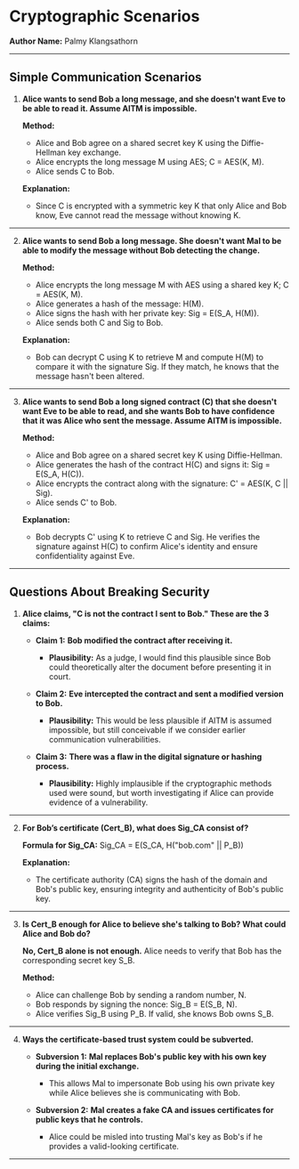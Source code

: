 # Cryptographic Scenarios

**Author Name:** Palmy Klangsathorn

---

## Simple Communication Scenarios

1. **Alice wants to send Bob a long message, and she doesn't want Eve to be able to read it. Assume AITM is impossible.**

   **Method:**

   - Alice and Bob agree on a shared secret key K using the Diffie-Hellman key exchange.
   - Alice encrypts the long message M using AES; C = AES(K, M).
   - Alice sends C to Bob.

   **Explanation:**

   - Since C is encrypted with a symmetric key K that only Alice and Bob know, Eve cannot read the message without knowing K.

---

2. **Alice wants to send Bob a long message. She doesn't want Mal to be able to modify the message without Bob detecting the change.**

   **Method:**

   - Alice encrypts the long message M with AES using a shared key K; C = AES(K, M).
   - Alice generates a hash of the message: H(M).
   - Alice signs the hash with her private key: Sig = E(S_A, H(M)).
   - Alice sends both C and Sig to Bob.

   **Explanation:**

   - Bob can decrypt C using K to retrieve M and compute H(M) to compare it with the signature Sig. If they match, he knows that the message hasn't been altered.

---

3. **Alice wants to send Bob a long signed contract (C) that she doesn't want Eve to be able to read, and she wants Bob to have confidence that it was Alice who sent the message. Assume AITM is impossible.**

   **Method:**

   - Alice and Bob agree on a shared secret key K using Diffie-Hellman.
   - Alice generates the hash of the contract H(C) and signs it: Sig = E(S_A, H(C)).
   - Alice encrypts the contract along with the signature: C' = AES(K, C || Sig).
   - Alice sends C' to Bob.

   **Explanation:**

   - Bob decrypts C' using K to retrieve C and Sig. He verifies the signature against H(C) to confirm Alice's identity and ensure confidentiality against Eve.

---

## Questions About Breaking Security

1. **Alice claims, "C is not the contract I sent to Bob." These are the 3 claims:**

   - **Claim 1:** **Bob modified the contract after receiving it.**

     - **Plausibility:** As a judge, I would find this plausible since Bob could theoretically alter the document before presenting it in court.

   - **Claim 2:** **Eve intercepted the contract and sent a modified version to Bob.**

     - **Plausibility:** This would be less plausible if AITM is assumed impossible, but still conceivable if we consider earlier communication vulnerabilities.

   - **Claim 3:** **There was a flaw in the digital signature or hashing process.**
     - **Plausibility:** Highly implausible if the cryptographic methods used were sound, but worth investigating if Alice can provide evidence of a vulnerability.

---

2. **For Bob’s certificate (Cert_B), what does Sig_CA consist of?**

   **Formula for Sig_CA:**
   Sig_CA = E(S_CA, H("bob.com" || P_B))

   **Explanation:**

   - The certificate authority (CA) signs the hash of the domain and Bob's public key, ensuring integrity and authenticity of Bob's public key.

---

3. **Is Cert_B enough for Alice to believe she's talking to Bob? What could Alice and Bob do?**

   **No, Cert_B alone is not enough.** Alice needs to verify that Bob has the corresponding secret key S_B.

   **Method:**

   - Alice can challenge Bob by sending a random number, N.
   - Bob responds by signing the nonce: Sig_B = E(S_B, N).
   - Alice verifies Sig_B using P_B. If valid, she knows Bob owns S_B.

---

4. **Ways the certificate-based trust system could be subverted.**

   - **Subversion 1:** **Mal replaces Bob's public key with his own key during the initial exchange.**

     - This allows Mal to impersonate Bob using his own private key while Alice believes she is communicating with Bob.

   - **Subversion 2:** **Mal creates a fake CA and issues certificates for public keys that he controls.**
     - Alice could be misled into trusting Mal's key as Bob's if he provides a valid-looking certificate.

---
